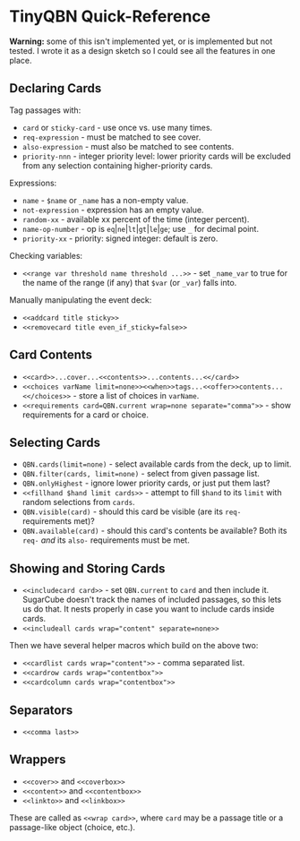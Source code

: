 TinyQBN Quick-Reference
=======================

**Warning:** some of this isn't implemented yet, or is implemented but not tested. I wrote it as a design sketch so I could see all the features in one place.

Declaring Cards
---------------

Tag passages with:

* `card` or `sticky-card` - use once vs. use many times.
* `req-expression` - must be matched to see cover.
* `also-expression` - must also be matched to see contents.
* `priority-nnn` - integer priority level: lower priority cards will be excluded from any selection containing higher-priority cards.

Expressions:

* `name` - `$name` or `_name` has a non-empty value.
* `not-expression` - expression has an empty value.
* `random-xx` - available xx percent of the time (integer percent).
* `name-op-number` - op is `eq`|`ne`|`lt`|`gt`|`le`|`ge`; use `_` for decimal point. 
* `priority-xx` - priority: signed integer: default is zero.

Checking variables:

* `<<range var threshold name threshold ...>>` - set `_name_var` to true for the name of the range (if any) that `$var` (or `_var`) falls into.

Manually manipulating the event deck:

* `<<addcard title sticky>>`
* `<<removecard title even_if_sticky=false>>`

Card Contents
-------------

* `<<card>>...cover...<<contents>>...contents...<</card>>`
* `<<choices varName limit=none>><<when>>tags...<<offer>>contents...<</choices>>` - store a list of choices in `varName`.
* `<<requirements card=QBN.current wrap=none separate="comma">>` - show requirements for a card or choice.

Selecting Cards
---------------

* `QBN.cards(limit=none)` - select available cards from the deck, up to limit.
* `QBN.filter(cards, limit=none)` - select from given passage list.
* `QBN.onlyHighest` - ignore lower priority cards, or just put them last?
* `<<fillhand $hand limit cards>>` - attempt to fill `$hand` to its `limit` with random selections from `cards`.
* `QBN.visible(card)` - should this card be visible (are its `req-` requirements met)?
* `QBN.available(card)` - should this card's contents be available? Both its `req-` *and* its `also-` requirements must be met.


Showing and Storing Cards
-------------------------

* `<<includecard card>>` - set `QBN.current` to `card` and then include it. SugarCube doesn't track the names of included passages, so this lets us do that. It nests properly in case you want to include cards inside cards.
* `<<includeall cards wrap="content" separate=none>>`

Then we have several helper macros which build on the above two:

* `<<cardlist cards wrap="content">>` - comma separated list.
* `<<cardrow cards wrap="contentbox">>`
* `<<cardcolumn cards wrap="contentbox">>`

Separators
----------

* `<<comma last>>`

Wrappers
--------

* `<<cover>>` and `<<coverbox>>`
* `<<content>>` and `<<contentbox>>`
* `<<linkto>>` and `<<linkbox>>`

These are called as `<<wrap card>>`, where `card` may be a passage title or a passage-like object (choice, etc.).
